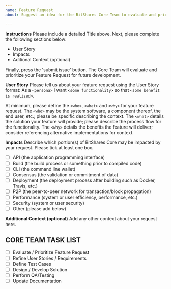 ```yaml
---
name: Feature Request
about: Suggest an idea for the BitShares Core Team to evaluate and prioritize for development.

---
```


**Instructions**
Pleaae include a detailed Title above. Next, please complete the following sections below:
* User Story
* Impacts
* Aditional Context (optional)

Finally, press the 'submit issue' button. The Core Team will evaluate and prioritize your Feature Request for future development. 

**User Story**
Please tell us about your feature request using the User Story format:
As a `<persona>` I want `<some functionality>` so that `<some benefit is realized>`.

At minimum, please define the `<who>`, `<what>` and `<why>` for your feature request. The `<who>` may be the system software, a component thereof, the end user, etc.; please be specific describing the context. The `<what>` details the solution your feature will provide; please describe the process flow for the functionality. The `<why>` details the benefits the feature will deliver; consider referencing alternative implementations for context.

**Impacts**
Describe which portion(s) of BitShares Core may be impacted by your request. Please tick at least one box.
- [ ] API (the application programming interface)
- [ ] Build (the build process or something prior to compiled code)
- [ ] CLI (the command line wallet)
- [ ] Consensus (the validation or commitment of data)
- [ ] Deployment (the deployment process after building such as Docker, Travis, etc.)
- [ ] P2P (the peer-to-peer network for transaction/block propagation)
- [ ] Performance (system or user efficiency, performance, etc.)
- [ ] Security (system or user security)
- [ ] Other (please add below)

**Additional Context (optional)**
Add any other context about your request here.

## CORE TEAM TASK LIST
- [ ] Evaluate / Prioritize Feature Request
- [ ] Refine User Stories / Requirements
- [ ] Define Test Cases
- [ ] Design / Develop Solution
- [ ] Perform QA/Testing
- [ ] Update Documentation
